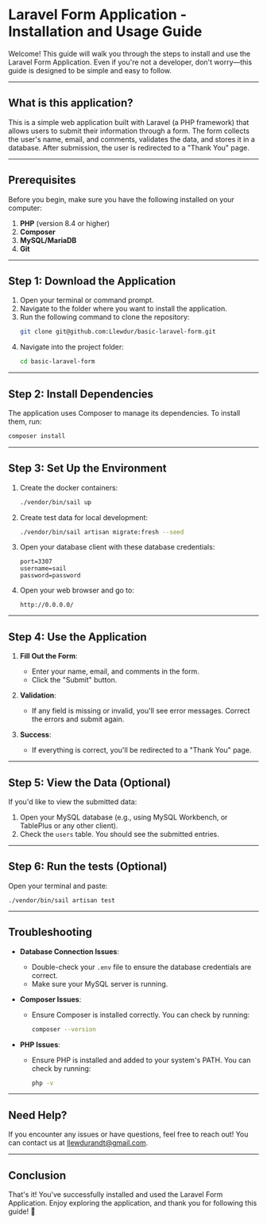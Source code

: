 # Laravel Form Application - Installation and Usage Guide

Welcome! This guide will walk you through the steps to install and use the Laravel Form Application. Even if you're not a developer, don't worry—this guide is designed to be simple and easy to follow.

---

## **What is this application?**

This is a simple web application built with Laravel (a PHP framework) that allows users to submit their information through a form. The form collects the user's name, email, and comments, validates the data, and stores it in a database. After submission, the user is redirected to a "Thank You" page.

---

## **Prerequisites**

Before you begin, make sure you have the following installed on your computer:

1. **PHP** (version 8.4 or higher)
2. **Composer**
3. **MySQL/MariaDB**
4. **Git**

---

## **Step 1: Download the Application**

1. Open your terminal or command prompt.
2. Navigate to the folder where you want to install the application.
3. Run the following command to clone the repository:
   ```bash
   git clone git@github.com:Llewdur/basic-laravel-form.git
   ```
4. Navigate into the project folder:
   ```bash
   cd basic-laravel-form
   ```

---

## **Step 2: Install Dependencies**

The application uses Composer to manage its dependencies. To install them, run:
```bash
composer install
```

---

## **Step 3: Set Up the Environment**

1. Create the docker containers:
   ```bash
   ./vendor/bin/sail up
   ```
2. Create test data for local development:
   ```bash
   ./vendor/bin/sail artisan migrate:fresh --seed
   ```
3. Open your database client with these database credentials:
   ```
   port=3307
   username=sail
   password=password
   ```
4. Open your web browser and go to:
   ```
   http://0.0.0.0/
   ```

---

## **Step 4: Use the Application**

1. **Fill Out the Form**:
   - Enter your name, email, and comments in the form.
   - Click the "Submit" button.

2. **Validation**:
   - If any field is missing or invalid, you'll see error messages. Correct the errors and submit again.

3. **Success**:
   - If everything is correct, you'll be redirected to a "Thank You" page.

---

## **Step 5: View the Data (Optional)**

If you'd like to view the submitted data:

1. Open your MySQL database (e.g., using MySQL Workbench, or TablePlus or any other client).
2. Check the `users` table. You should see the submitted entries.

---

## **Step 6: Run the tests (Optional)**

Open your terminal and paste:
   ```
   ./vendor/bin/sail artisan test
   ```

---

## **Troubleshooting**

- **Database Connection Issues**:
  - Double-check your `.env` file to ensure the database credentials are correct.
  - Make sure your MySQL server is running.

- **Composer Issues**:
  - Ensure Composer is installed correctly. You can check by running:
    ```bash
    composer --version
    ```

- **PHP Issues**:
  - Ensure PHP is installed and added to your system's PATH. You can check by running:
    ```bash
    php -v
    ```

---

## **Need Help?**

If you encounter any issues or have questions, feel free to reach out! You can contact us at llewdurandt@gmail.com.

---

## **Conclusion**

That's it! You've successfully installed and used the Laravel Form Application. Enjoy exploring the application, and thank you for following this guide! 🎉
